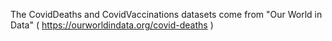 The CovidDeaths and CovidVaccinations datasets come from "Our World in Data" ( https://ourworldindata.org/covid-deaths )
